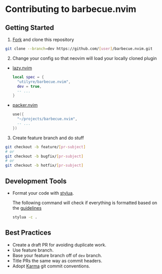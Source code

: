 # Contributing to barbecue.nvim

## Getting Started

1. [Fork](https://github.com/utilyre/barbecue.nvim/fork) and clone this
   repository

  ```bash
  git clone --branch=dev https://github.com/[user]/barbecue.nvim.git
  ```

2. Change your config so that neovim will load your locally cloned plugin

  - [lazy.nvim](https://github.com/folke/lazy.nvim)

    ```lua
    local spec = {
      "utilyre/barbecue.nvim",
      dev = true,
      -- ...
    }
    ```

  - [packer.nvim](https://github.com/wbthomason/packer.nvim)

    ```lua
    use({
      "~/projects/barbecue.nvim",
      -- ...
    })
    ```

3. Create feature branch and do stuff

  ```bash
  git checkout -b feature/[pr-subject]
  # or
  git checkout -b bugfix/[pr-subject]
  # or
  git checkout -b hotfix/[pr-subject]
  ```

## Development Tools

- Format your code with [stylua](https://github.com/johnnymorganz/stylua).

  The following command will check if everything is formatted based on the [guidelines](/.stylua.toml)

  ```bash
  stylua -c .
  ```

## Best Practices

- Create a draft PR for avoiding duplicate work.
- Use feature branch.
- Base your feature branch off of `dev` branch.
- Title PRs the same way as commit headers.
- Adopt [Karma](https://karma-runner.github.io/latest/dev/git-commit-msg.html)
  git commit conventions.
